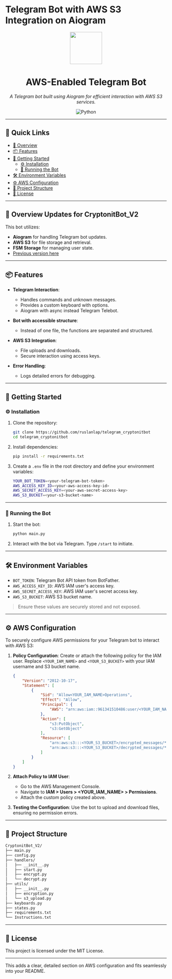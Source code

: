 # Telegram Bot with AWS S3 Integration on Aiogram

<p align="center">
  <img src="/data/bot.png" width="100" />
</p>
<p align="center">
    <h1 align="center">AWS-Enabled Telegram Bot</h1>
</p>
<p align="center">
    <em>A Telegram bot built using Aiogram for efficient interaction with AWS S3 services.</em>
</p>
<p align="center">
  <img src="https://img.shields.io/badge/Python-3776AB.svg?style=flat&logo=Python&logoColor=white" alt="Python">
</p>
<hr>

## 🔗 Quick Links
- [📍 Overview](#-overview)
- [📦 Features](#-features)
- [🚀 Getting Started](#-getting-started)
  - [⚙️ Installation](#️-installation)
  - [🤖 Running the Bot](#-running-the-bot)
- [🛠 Environment Variables](#-environment-variables)
- [⚙️ AWS Configuration](#%EF%B8%8F-aws-configuration)
- [📂 Project Structure](#-project-structure)
- [📄 License](#-license)

---

## 📍 Overview Updates for CryptonitBot_V2 

This bot utilizes:
- **Aiogram** for handling Telegram bot updates.
- **AWS S3** for file storage and retrieval.
- **FSM Storage** for managing user state.
- [Previous version here](https://github.com/ruslanlap/Cryptonit-BOT)

---

## 📦 Features

- **Telegram Interaction**:
  - Handles commands and unknown messages.
  - Provides a custom keyboard with options.
  - Aiogram with async instead Telegram Telebot.

- **Bot with accessible structure**:
  - Instead of one file, the functions are separated and structured.

- **AWS S3 Integration**:
  - File uploads and downloads.
  - Secure interaction using access keys.

- **Error Handling**:
  - Logs detailed errors for debugging.

---

## 🚀 Getting Started

### ⚙️ Installation

1. Clone the repository:
   ```bash
   git clone https://github.com/ruslanlap/telegram_cryptonitbot
   cd telegram_cryptonitbot
   ```

2. Install dependencies:
   ```bash
   pip install -r requirements.txt
   ```

3. Create a `.env` file in the root directory and define your environment variables:
   ```bash
   YOUR_BOT_TOKEN=<your-telegram-bot-token>
   AWS_ACCESS_KEY_ID=<your-aws-access-key-id>
   AWS_SECRET_ACCESS_KEY=<your-aws-secret-access-key>
   AWS_S3_BUCKET=<your-s3-bucket-name>
   ```

---

### 🤖 Running the Bot

1. Start the bot:
   ```bash
   python main.py
   ```

2. Interact with the bot via Telegram. Type `/start` to initiate.

---

## 🛠 Environment Variables

- `BOT_TOKEN`: Telegram Bot API token from BotFather.
- `AWS_ACCESS_KEY_ID`: AWS IAM user's access key.
- `AWS_SECRET_ACCESS_KEY`: AWS IAM user's secret access key.
- `AWS_S3_BUCKET`: AWS S3 bucket name.

> Ensure these values are securely stored and not exposed.

---

## ⚙️ AWS Configuration

To securely configure AWS permissions for your Telegram bot to interact with AWS S3:

1. **Policy Configuration**:
   Create or attach the following policy for the IAM user. Replace `<YOUR_IAM_NAME>` and `<YOUR_S3_BUCKET>` with your IAM username and S3 bucket name.

   ```json
   {
       "Version": "2012-10-17",
       "Statement": [
           {
               "Sid": "Allow<YOUR_IAM_NAME>Operations",
               "Effect": "Allow",
               "Principal": {
                   "AWS": "arn:aws:iam::961341510486:user/<YOUR_IAM_NAME>"
               },
               "Action": [
                   "s3:PutObject",
                   "s3:GetObject"
               ],
               "Resource": [
                   "arn:aws:s3:::<YOUR_S3_BUCKET>/encrypted_messages/*",
                   "arn:aws:s3:::<YOUR_S3_BUCKET>/decrypted_messages/*"
               ]
           }
       ]
   }
   ```

2. **Attach Policy to IAM User**:
   - Go to the AWS Management Console.
   - Navigate to **IAM > Users > <YOUR_IAM_NAME> > Permissions**.
   - Attach the custom policy created above.

3. **Testing the Configuration**:
   Use the bot to upload and download files, ensuring no permission errors.

---

## 📂 Project Structure

```sh
CryptonitBot_V2/
├── main.py
├── config.py
├── handlers/
│   ├── __init__.py
│   ├── start.py
│   ├── encrypt.py
│   └── decrypt.py
├── utils/
│   ├── __init__.py
│   ├── encryption.py
│   └── s3_upload.py
├── keyboards.py
├── states.py
├── requirements.txt
└── Instructions.txt
```

---

## 📄 License

This project is licensed under the MIT License.

--- 

This adds a clear, detailed section on AWS configuration and fits seamlessly into your README.